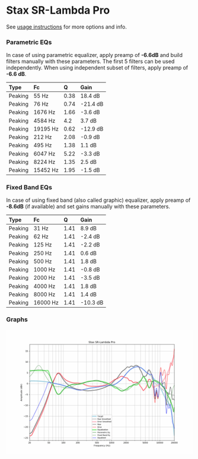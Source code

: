 # Stax SR-Lambda Pro
See [usage instructions](https://github.com/jaakkopasanen/AutoEq#usage) for more options and info.

### Parametric EQs
In case of using parametric equalizer, apply preamp of **-6.6dB** and build filters manually
with these parameters. The first 5 filters can be used independently.
When using independent subset of filters, apply preamp of **-6.6 dB**.

| Type    | Fc       |    Q | Gain     |
|:--------|:---------|:-----|:---------|
| Peaking | 55 Hz    | 0.38 | 18.4 dB  |
| Peaking | 76 Hz    | 0.74 | -21.4 dB |
| Peaking | 1676 Hz  | 1.66 | -3.6 dB  |
| Peaking | 4584 Hz  | 4.2  | 3.7 dB   |
| Peaking | 19195 Hz | 0.62 | -12.9 dB |
| Peaking | 212 Hz   | 2.08 | -0.9 dB  |
| Peaking | 495 Hz   | 1.38 | 1.1 dB   |
| Peaking | 6047 Hz  | 5.22 | -3.3 dB  |
| Peaking | 8224 Hz  | 1.35 | 2.5 dB   |
| Peaking | 15452 Hz | 1.95 | -1.5 dB  |

### Fixed Band EQs
In case of using fixed band (also called graphic) equalizer, apply preamp of **-8.6dB**
(if available) and set gains manually with these parameters.

| Type    | Fc       |    Q | Gain     |
|:--------|:---------|:-----|:---------|
| Peaking | 31 Hz    | 1.41 | 8.9 dB   |
| Peaking | 62 Hz    | 1.41 | -2.4 dB  |
| Peaking | 125 Hz   | 1.41 | -2.2 dB  |
| Peaking | 250 Hz   | 1.41 | 0.6 dB   |
| Peaking | 500 Hz   | 1.41 | 1.8 dB   |
| Peaking | 1000 Hz  | 1.41 | -0.8 dB  |
| Peaking | 2000 Hz  | 1.41 | -3.5 dB  |
| Peaking | 4000 Hz  | 1.41 | 1.8 dB   |
| Peaking | 8000 Hz  | 1.41 | 1.4 dB   |
| Peaking | 16000 Hz | 1.41 | -10.3 dB |

### Graphs
![](./Stax%20SR-Lambda%20Pro.png)